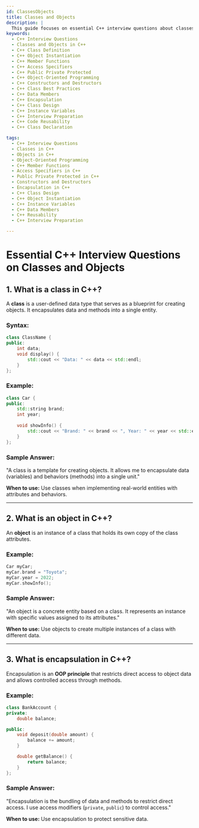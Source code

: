```yaml
---
id: ClassesObjects
title: Classes and Objects
description: |
  This guide focuses on essential C++ interview questions about classes and objects — the fundamental building blocks of object-oriented programming. Learn how classes encapsulate data and behavior, how to create and manipulate objects, and understand key concepts like member functions, access specifiers, constructors, destructors, and more. Prepare for interviews by mastering class design, object instantiation, and object-oriented principles in C++.
keywords:
  - C++ Interview Questions
  - Classes and Objects in C++
  - C++ Class Definition
  - C++ Object Instantiation
  - C++ Member Functions
  - C++ Access Specifiers
  - C++ Public Private Protected
  - C++ Object-Oriented Programming
  - C++ Constructors and Destructors
  - C++ Class Best Practices
  - C++ Data Members
  - C++ Encapsulation
  - C++ Class Design
  - C++ Instance Variables
  - C++ Interview Preparation
  - C++ Code Reusability
  - C++ Class Declaration

tags:
  - C++ Interview Questions
  - Classes in C++
  - Objects in C++
  - Object-Oriented Programming
  - C++ Member Functions
  - Access Specifiers in C++
  - Public Private Protected in C++
  - Constructors and Destructors
  - Encapsulation in C++
  - C++ Class Design
  - C++ Object Instantiation
  - C++ Instance Variables
  - C++ Data Members
  - C++ Reusability
  - C++ Interview Preparation

---
```


# **Essential C++ Interview Questions on Classes and Objects**

## **1. What is a class in C++?**

A **class** is a user-defined data type that serves as a blueprint for creating objects. It encapsulates data and methods into a single entity.

### **Syntax:**

```cpp
class ClassName {
public:
    int data;
    void display() {
        std::cout << "Data: " << data << std::endl;
    }
};
```

### **Example:**

```cpp
class Car {
public:
    std::string brand;
    int year;
    
    void showInfo() {
        std::cout << "Brand: " << brand << ", Year: " << year << std::endl;
    }
};
```

### **Sample Answer:**

"A class is a template for creating objects. It allows me to encapsulate data (variables) and behaviors (methods) into a single unit."

**When to use:** Use classes when implementing real-world entities with attributes and behaviors.

---

## **2. What is an object in C++?**

An **object** is an instance of a class that holds its own copy of the class attributes.

### **Example:**

```cpp
Car myCar;
myCar.brand = "Toyota";
myCar.year = 2022;
myCar.showInfo();
```

### **Sample Answer:**

"An object is a concrete entity based on a class. It represents an instance with specific values assigned to its attributes."

**When to use:** Use objects to create multiple instances of a class with different data.

---

## **3. What is encapsulation in C++?**

Encapsulation is an **OOP principle** that restricts direct access to object data and allows controlled access through methods.

### **Example:**

```cpp
class BankAccount {
private:
    double balance;

public:
    void deposit(double amount) {
        balance += amount;
    }

    double getBalance() {
        return balance;
    }
};
```

### **Sample Answer:**

"Encapsulation is the bundling of data and methods to restrict direct access. I use access modifiers (`private`, `public`) to control access."

**When to use:** Use encapsulation to protect sensitive data.
